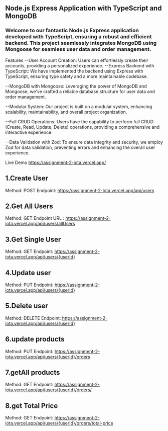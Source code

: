 ## Node.js Express Application with TypeScript and MongoDB
### Welcome to our fantastic Node.js Express application developed with TypeScript, ensuring a robust and efficient backend. This project seamlessly integrates MongoDB using Mongoose for seamless user data and order management.

Features
--User Account Creation: Users can effortlessly create their accounts, providing a personalized experience.
--Express Backend with TypeScript: We have implemented the backend using Express with TypeScript, ensuring type safety and a more maintainable codebase.

--MongoDB with Mongoose: Leveraging the power of MongoDB and Mongoose, we've crafted a reliable database structure for user data and order management.

--Modular System: Our project is built on a modular system, enhancing scalability, maintainability, and overall project organization.

--Full CRUD Operations: Users have the capability to perform full CRUD (Create, Read, Update, Delete) operations, providing a comprehensive and interactive experience.

--Data Validation with Zod: To ensure data integrity and security, we employ Zod for data validation, preventing errors and enhancing the overall user experience.

Live Demo
https://assignment-2-iota.vercel.app/

## 1.Create User
Method: POST
Endpoint: https://assignment-2-iota.vercel.app/api/users

## 2.Get All Users
Method: GET
Endpoint URL : https://assignment-2-iota.vercel.app/api/users/allUsers

## 3.Get Single User
Method: GET
Endpoint: https://assignment-2-iota.vercel.app/api/users/{userId}

## 4.Update user
Method: PUT
Endpoint: https://assignment-2-iota.vercel.app/api/users/{userId}

## 5.Delete user
Method: DELETE
Endpoint: https://assignment-2-iota.vercel.app/api/users/{userId}


## 6.update products
Method: PUT
Endpoint: https://assignment-2-iota.vercel.app/api/users/{userId}/orders


## 7.getAll products
Method: GET
Endpoint: https://assignment-2-iota.vercel.app/api/users/{userId}/orders/


## 8.get Total Price
Method: GET
Endpoint: https://assignment-2-iota.vercel.app/api/users/{userId}/orders/total-price